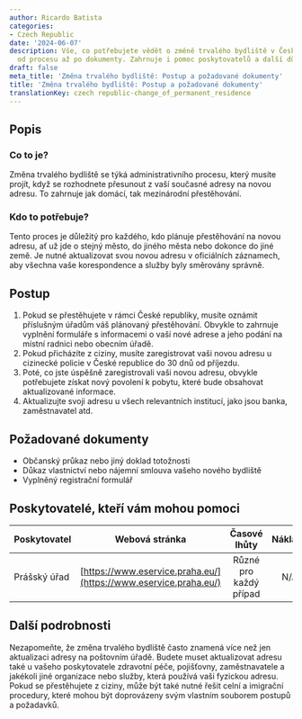 ```yaml
---
author: Ricardo Batista
categories:
- Czech Republic
date: '2024-06-07'
description: Vše, co potřebujete vědět o změně trvalého bydliště v České republice,
  od procesu až po dokumenty. Zahrnuje i pomoc poskytovatelů a další důležité podrobnosti.
draft: false
meta_title: 'Změna trvalého bydliště: Postup a požadované dokumenty'
title: 'Změna trvalého bydliště: Postup a požadované dokumenty'
translationKey: czech republic-change_of_permanent_residence
---
```



## Popis
### Co to je?
Změna trvalého bydliště se týká administrativního procesu, který musíte projít, když se rozhodnete přesunout z vaší současné adresy na novou adresu. To zahrnuje jak domácí, tak mezinárodní přestěhování.

### Kdo to potřebuje?
Tento proces je důležitý pro každého, kdo plánuje přestěhování na novou adresu, ať už jde o stejný město, do jiného města nebo dokonce do jiné země. Je nutné aktualizovat svou novou adresu v oficiálních záznamech, aby všechna vaše korespondence a služby byly směrovány správně.

## Postup
1. Pokud se přestěhujete v rámci České republiky, musíte oznámit příslušným úřadům váš plánovaný přestěhování. Obvykle to zahrnuje vyplnění formuláře s informacemi o vaší nové adrese a jeho podání na místní radnici nebo obecním úřadě.
2. Pokud přicházíte z ciziny, musíte zaregistrovat vaši novou adresu u cizinecké policie v České republice do 30 dnů od příjezdu.
3. Poté, co jste úspěšně zaregistrovali vaši novou adresu, obvykle potřebujete získat nový povolení k pobytu, které bude obsahovat aktualizované informace.
4. Aktualizujte svoji adresu u všech relevantních institucí, jako jsou banka, zaměstnavatel atd.

## Požadované dokumenty
- Občanský průkaz nebo jiný doklad totožnosti
- Důkaz vlastnictví nebo nájemní smlouva vašeho nového bydliště
- Vyplněný registrační formulář

## Poskytovatelé, kteří vám mohou pomoci

| Poskytovatel        |     Webová stránka     |     Časové lhůty    |       Náklady      |
| --------------- | --------------- |  :-------------: | :-------------: |
| Prášský úřad      | [https://www.eservice.praha.eu/](https://www.eservice.praha.eu/)       |      Různé pro každý případ      |        N/A       |

## Další podrobnosti
Nezapomeňte, že změna trvalého bydliště často znamená více než jen aktualizaci adresy na poštovním úřadě. Budete muset aktualizovat adresu také u vašeho poskytovatele zdravotní péče, pojišťovny, zaměstnavatele a jakékoli jiné organizace nebo služby, která používá vaši fyzickou adresu. Pokud se přestěhujete z ciziny, může být také nutné řešit celní a imigrační procedury, které mohou být doprovázeny svým vlastním souborem postupů a požadavků.